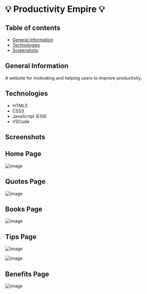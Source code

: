 # 💡 Productivity Empire 💡

## Table of contents
* [General Information](#general-info)
* [Technologies](#technologies)
* [Screenshots](#screenshots)


## General Information
A website for motivating and helping users to improve productivity.

## Technologies

- HTML5
- CSS3
- JavaScript (ES6)
- VSCode 

## Screenshots

## Home Page

![image](https://user-images.githubusercontent.com/55777067/126462916-ab128a95-d0c4-49ac-9fa3-fc409268872a.png)

## Quotes Page

![image](https://user-images.githubusercontent.com/55777067/126463870-1a478645-8b7a-4b45-a1a5-aeb521153eff.png)

## Books Page 

![image](https://user-images.githubusercontent.com/55777067/126463991-82ddcf4d-bf05-4a1e-99c2-d763b857e0ea.png)

## Tips Page

![image](https://user-images.githubusercontent.com/55777067/126464283-cab8c2f5-ad5b-4ded-98eb-013df591a439.png)

![image](https://user-images.githubusercontent.com/55777067/126464494-3a8b7530-839d-4534-9711-5716ca5602a4.png)

## Benefits Page

![image](https://user-images.githubusercontent.com/55777067/126464402-facaf2bb-e225-4340-ad0d-39a51ca0bde9.png)

